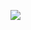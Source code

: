 <a href="https://portal.azure.com/#create/microsoft.template/uri/https%3a%2f%2fgithub.com%2fdanieldbr%2fazure-arm-templates%2fblob%2fmaster%2fvms-iis-loadbalancer%2fazuredeploy.json"><img src="http://azuredeploy.net/deploybutton.png"></a>
